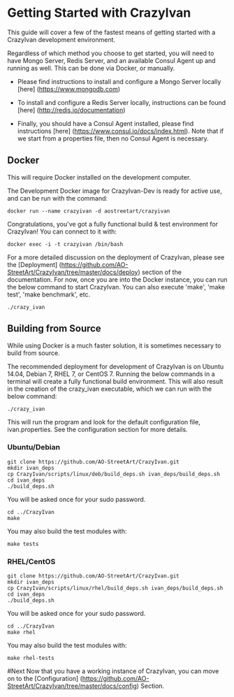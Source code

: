 # Getting Started with CrazyIvan

This guide will cover a few of the fastest means of getting started with a CrazyIvan development environment.

Regardless of which method you choose to get started, you will need to have Mongo Server, Redis Server, and an available Consul Agent up and running as well.  This can be done via Docker, or manually.

* Please find instructions to install and configure a Mongo Server locally [here] (https://www.mongodb.com)

* To install and configure a Redis Server locally, instructions can be found [here] (http://redis.io/documentation)

* Finally, you should have a Consul Agent installed, please find instructions [here] (https://www.consul.io/docs/index.html).  Note that if we start from a properties file, then no Consul Agent is necessary.

## Docker

This will require Docker installed on the development computer.

The Development Docker image for CrazyIvan-Dev is ready for active use, and can be run with the command:

`docker run --name crazyivan -d aostreetart/crazyivan`

Congratulations, you've got a fully functional build & test environment for CrazyIvan!  You can connect to it with:

`docker exec -i -t crazyivan /bin/bash`

For a more detailed discussion on the deployment of CrazyIvan, please see the [Deployment] (https://github.com/AO-StreetArt/CrazyIvan/tree/master/docs/deploy) section of the documentation.  For now, once you are into the Docker instance, you can run the below command to start CrazyIvan.  You can also execute 'make', 'make test', 'make benchmark', etc.

`./crazy_ivan`

## Building from Source

While using Docker is a much faster solution, it is sometimes necessary to build from source.

The recommended deployment for development of CrazyIvan is on Ubuntu 14.04, Debian 7, RHEL 7, or CentOS 7.  Running the below commands in a terminal will create a fully functional build environment.  This will also result in the creation of the crazy_ivan executable, which we can run with the below command:

`./crazy_ivan`

This will run the program and look for the default configuration file, ivan.properties.  See the configuration section for more details.

### Ubuntu/Debian

    git clone https://github.com/AO-StreetArt/CrazyIvan.git
    mkdir ivan_deps
    cp CrazyIvan/scripts/linux/deb/build_deps.sh ivan_deps/build_deps.sh
    cd ivan_deps
    ./build_deps.sh

You will be asked once for your sudo password.

    cd ../CrazyIvan
    make

You may also build the test modules with:

`make tests`

### RHEL/CentOS

    git clone https://github.com/AO-StreetArt/CrazyIvan.git
    mkdir ivan_deps
    cp CrazyIvan/scripts/linux/rhel/build_deps.sh ivan_deps/build_deps.sh
    cd ivan_deps
    ./build_deps.sh

You will be asked once for your sudo password.

    cd ../CrazyIvan
    make rhel

You may also build the test modules with:

`make rhel-tests`

#Next
Now that you have a working instance of CrazyIvan, you can move on to the [Configuration] (https://github.com/AO-StreetArt/CrazyIvan/tree/master/docs/config) Section.
